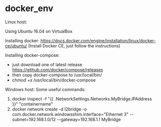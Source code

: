 # docker_env
Linux host:

Using Ubuntu 16.04 on VirtualBox

Installing docker: https://docs.docker.com/engine/installation/linux/docker-ce/ubuntu/ (Install Docker CE, just follow the instructions)

Installing docker-compose: 
  - just download one of latest release https://github.com/docker/compose/releases 
  - then copy docker-compose to /usr/local/bin/
  - chmod +x /usr/local/bin/docker-compose

Windows host:
Some useful commands:
1. docker inspect -f "{{ .NetworkSettings.Networks.MyBridge.IPAddress }}" "containername"
2. docker network create -d l2bridge  -o com.docker.network.windowsshim.interface="Ethernet 3" --subnet=192.168.1.0/12 --gateway=192.168.1.1 MyBridge
